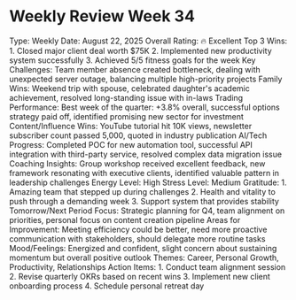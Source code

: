 # Weekly Review Week 34

Type: Weekly
Date: August 22, 2025
Overall Rating: 🔥 Excellent
Top 3 Wins: 1. Closed major client deal worth $75K
2. Implemented new productivity system successfully
3. Achieved 5/5 fitness goals for the week
Key Challenges: Team member absence created bottleneck, dealing with unexpected server outage, balancing multiple high-priority projects
Family Wins: Weekend trip with spouse, celebrated daughter's academic achievement, resolved long-standing issue with in-laws
Trading Performance: Best week of the quarter: +3.8% overall, successful options strategy paid off, identified promising new sector for investment
Content/Influence Wins: YouTube tutorial hit 10K views, newsletter subscriber count passed 5,000, quoted in industry publication
AI/Tech Progress: Completed POC for new automation tool, successful API integration with third-party service, resolved complex data migration issue
Coaching Insights: Group workshop received excellent feedback, new framework resonating with executive clients, identified valuable pattern in leadership challenges
Energy Level: High
Stress Level: Medium
Gratitude: 1. Amazing team that stepped up during challenges
2. Health and vitality to push through a demanding week
3. Support system that provides stability
Tomorrow/Next Period Focus: Strategic planning for Q4, team alignment on priorities, personal focus on content creation pipeline
Areas for Improvement: Meeting efficiency could be better, need more proactive communication with stakeholders, should delegate more routine tasks
Mood/Feelings: Energized and confident, slight concern about sustaining momentum but overall positive outlook
Themes: Career, Personal Growth, Productivity, Relationships
Action Items: 1. Conduct team alignment session
2. Revise quarterly OKRs based on recent wins
3. Implement new client onboarding process
4. Schedule personal retreat day